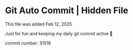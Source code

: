 # Git Auto Commit | Hidden File

This file was added Feb 12, 2025

Just for fun and keeping my daily git commit active 🤪

commit number: 31518
